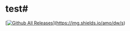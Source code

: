 # test# 
[[![Github All Releases](https://img.shields.io/github/downloads/khalilian89/MSEdgeRedirect/total.svg)]()](https://img.shields.io/amo/dw/s)
